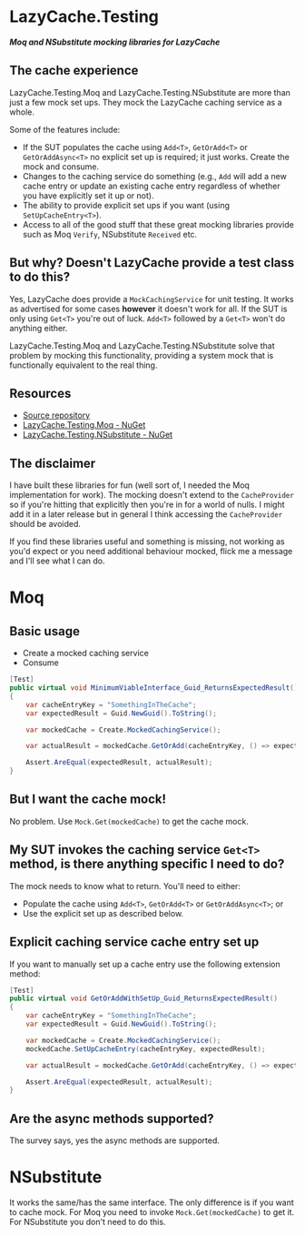 # LazyCache.Testing
__*Moq and NSubstitute mocking libraries for LazyCache*__

## The cache experience
LazyCache.Testing.Moq and LazyCache.Testing.NSubstitute are more than just a few mock set ups. They mock the LazyCache caching service as a whole.

Some of the features include:
- If the SUT populates the cache using `Add<T>`, `GetOrAdd<T>` or `GetOrAddAsync<T>` no explicit set up is required; it just works. Create the mock and consume.
- Changes to the caching service do something (e.g., `Add` will add a new cache entry or update an existing cache entry regardless of whether you have explicitly set it up or not).
- The ability to provide explicit set ups if you want (using `SetUpCacheEntry<T>`).
- Access to all of the good stuff that these great mocking libraries provide such as Moq ```Verify```, NSubstitute ```Received``` etc. 

## But why? Doesn't LazyCache provide a test class to do this?
Yes, LazyCache does provide a `MockCachingService` for unit testing. It works as advertised for some cases __however__ it doesn't work for all. If the SUT is only using `Get<T>` you're out of luck. `Add<T>` followed by a `Get<T>` won't do anything either.

LazyCache.Testing.Moq and LazyCache.Testing.NSubstitute solve that problem by mocking this functionality, providing a system mock that is functionally equivalent to the real thing.

## Resources
- [Source repository](https://github.com/rgvlee/LazyCache.Testing)
- [LazyCache.Testing.Moq - NuGet](https://www.nuget.org/packages/LazyCache.Testing.Moq/)
- [LazyCache.Testing.NSubstitute - NuGet](https://www.nuget.org/packages/LazyCache.Testing.NSubstitute/)

## The disclaimer
I have built these libraries for fun (well sort of, I needed the Moq implementation for work). The mocking doesn't extend to the `CacheProvider` so if you're hitting that explicitly then you're in for a world of nulls. I might add it in a later release but in general I think accessing the `CacheProvider` should be avoided.

If you find these libraries useful and something is missing, not working as you'd expect or you need additional behaviour mocked, flick me a message and I'll see what I can do.

# Moq
## Basic usage
- Create a mocked caching service
- Consume

``` C#
[Test]
public virtual void MinimumViableInterface_Guid_ReturnsExpectedResult()
{
    var cacheEntryKey = "SomethingInTheCache";
    var expectedResult = Guid.NewGuid().ToString();

    var mockedCache = Create.MockedCachingService();

    var actualResult = mockedCache.GetOrAdd(cacheEntryKey, () => expectedResult, DateTimeOffset.Now.AddMinutes(30));

    Assert.AreEqual(expectedResult, actualResult);
}
```

## But I want the cache mock!
No problem. Use `Mock.Get(mockedCache)` to get the cache mock.

## My SUT invokes the caching service `Get<T>` method, is there anything specific I need to do?
The mock needs to know what to return. You'll need to either:
- Populate the cache using `Add<T>`, `GetOrAdd<T>` or `GetOrAddAsync<T>`; or
- Use the explicit set up as described below.

## Explicit caching service cache entry set up
If you want to manually set up a cache entry use the following extension method:

``` C#
[Test]
public virtual void GetOrAddWithSetUp_Guid_ReturnsExpectedResult()
{
    var cacheEntryKey = "SomethingInTheCache";
    var expectedResult = Guid.NewGuid().ToString();

    var mockedCache = Create.MockedCachingService();
    mockedCache.SetUpCacheEntry(cacheEntryKey, expectedResult);

    var actualResult = mockedCache.GetOrAdd(cacheEntryKey, () => expectedResult, DateTimeOffset.Now.AddMinutes(30));

    Assert.AreEqual(expectedResult, actualResult);
}
```

## Are the async methods supported?
The survey says, yes the async methods are supported.

# NSubstitute
It works the same/has the same interface. The only difference is if you want to cache mock. For Moq you need to invoke `Mock.Get(mockedCache)` to get it. For NSubstitute you don't need to do this.